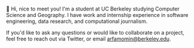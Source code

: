 ###

👋 Hi, nice to meet you! I'm a student at UC Berkeley studying Computer Science and Geography. I have work and internship experience in software engineering, data research, and computational journalism.

If you'd like to ask any questions or would like to collaborate on a project, feel free to reach out via Twitter, or email arfamomin@berkeley.edu.
<!--
**arfamomin/arfamomin** is a ✨ _special_ ✨ repository because its `README.md` (this file) appears on your GitHub profile.

Here are some ideas to get you started:

- 🔭 I’m currently working on ...
- 🌱 I’m currently learning ...
- 👯 I’m looking to collaborate on ...
- 🤔 I’m looking for help with ...
- 💬 Ask me about ...
- 📫 How to reach me: ...
- 😄 Pronouns: ...
- ⚡ Fun fact: ...
-->
